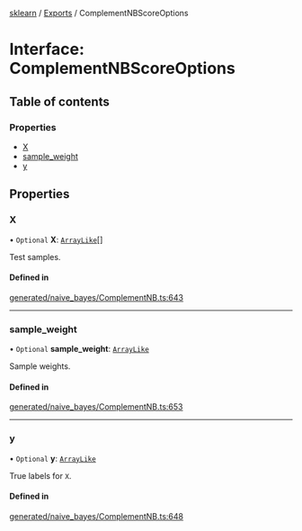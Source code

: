 [sklearn](../readme.md) / [Exports](../modules.md) / ComplementNBScoreOptions

# Interface: ComplementNBScoreOptions

## Table of contents

### Properties

- [X](ComplementNBScoreOptions.md#x)
- [sample\_weight](ComplementNBScoreOptions.md#sample_weight)
- [y](ComplementNBScoreOptions.md#y)

## Properties

### X

• `Optional` **X**: [`ArrayLike`](../modules.md#arraylike)[]

Test samples.

#### Defined in

[generated/naive_bayes/ComplementNB.ts:643](https://github.com/transitive-bullshit/scikit-learn-ts/blob/367336a/packages/sklearn/src/generated/naive_bayes/ComplementNB.ts#L643)

___

### sample\_weight

• `Optional` **sample\_weight**: [`ArrayLike`](../modules.md#arraylike)

Sample weights.

#### Defined in

[generated/naive_bayes/ComplementNB.ts:653](https://github.com/transitive-bullshit/scikit-learn-ts/blob/367336a/packages/sklearn/src/generated/naive_bayes/ComplementNB.ts#L653)

___

### y

• `Optional` **y**: [`ArrayLike`](../modules.md#arraylike)

True labels for `X`.

#### Defined in

[generated/naive_bayes/ComplementNB.ts:648](https://github.com/transitive-bullshit/scikit-learn-ts/blob/367336a/packages/sklearn/src/generated/naive_bayes/ComplementNB.ts#L648)
